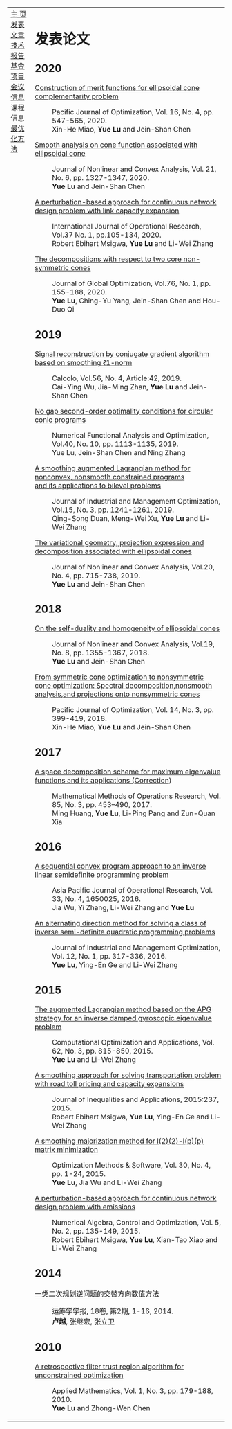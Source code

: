 <head>
<BASE href="Yue Lu" />  
<meta name="generator" content="jemdoc, see http://jemdoc.jaboc.net/" />
<meta http-equiv="Content-Type" content="text/html;charset=utf-8" />
<link rel="stylesheet" href="jemdoc.css" type="text/css" />
<link rel="stylesheet" href="boyd.css" type="text/css" />
</head>
<body>
<table summary="Table for page layout." id="tlayout">
<tr valign="top">
<td id="layout-menu">
<div class="menu-category">  </div>
<div class="menu-item"><a href="indextest.html" class="current">主    页</a></div>
<div class="menu-item"><a href="publications.html">发表文章</a></div>
<div class="menu-item"><a href="publications.html">技术报告</a></div>
<div class="menu-item"><a href="projects.html">基金项目</a></div>
<div class="menu-item"><a href="meeting.html">会议信息</a></div>
<div class="menu-category">课程信息</div>
<div class="menu-item"><a href="optimization.html">最优化方法</a></div>
</td>
<td id="layout-content">
<div id="toptitle">
<h1>发表论文</h1>
<h2>2020</h2>
<dl>
<dt><a href="http://math.ntnu.edu.tw/~jschen/Papers/Merit-ECCP-PJO.pdf">Construction of merit functions for ellipsoidal cone complementarity problem</a></dt>
<dd><p>Pacific Journal of Optimization, Vol. 16, No. 4, pp. 547-565, 2020.<br>Xin-He Miao, <strong>Yue Lu</strong> and Jein-Shan Chen</p></dd>
  
<dt><a href="http://math.ntnu.edu.tw/~jschen/Papers/LC2020-JNCA.pdf">Smooth analysis on cone function associated with ellipsoidal cone</a></dt>
<dd><p>Journal of Nonlinear and Convex Analysis, Vol. 21, No. 6, pp. 1327-1347, 2020.<br><strong>Yue Lu</strong> and Jein-Shan Chen</p></dd>

<dt><a href="https://www.inderscience.com/info/inarticle.php?artid=104226">A perturbation-based approach for continuous network design problem with link capacity expansion</a></dt>
<dd><p>International Journal of Operational Research, Vol.37 No. 1, pp.105-134, 2020.<br>Robert Ebihart Msigwa, <strong>Yue Lu</strong> and Li-Wei Zhang</p></dd>

<dt><a href="https://doi.org/10.1007/s10898-019-00845-3">The decompositions with respect to two core non-symmetric cones</a></dt>
<dd><p>Journal of Global Optimization, Vol.76, No. 1, pp. 155-188, 2020.<br><strong>Yue Lu</strong>, Ching-Yu Yang, Jein-Shan Chen and Hou-Duo Qi</p></dd>
</dl>

<h2>2019</h2>
<dl>
<dt><a href="https://doi.org/10.1007/s10092-019-0340-5">Signal reconstruction by conjugate gradient algorithm based on smoothing ℓ1-norm</a></dt>
<dd><p>Calcolo, Vol.56, No. 4, Article:42, 2019.<br>Cai-Ying Wu, Jia-Ming Zhan, <strong>Yue Lu</strong> and Jein-Shan Chen</p></dd>

<dt><a href="https://www.tandfonline.com/doi/full/10.1080/01630563.2018.1552965">No gap second-order optimality conditions for circular conic programs</a></dt>
<dd><p>Numerical Functional Analysis and Optimization, Vol.40, No. 10, pp. 1113-1135, 2019.<br>Yue Lu</strong>, Jein-Shan Chen and Ning Zhang</p></dd>

<dt><a href="https://www.aimsciences.org/article/doi/10.3934/jimo.2018094">A smoothing augmented Lagrangian method for nonconvex, nonsmooth constrained programs <br>and its applications to bilevel problems</a></dt>
<dd><p>Journal of Industrial and Management Optimization, Vol.15, No. 3, pp. 1241-1261, 2019.<br>Qing-Song Duan, Meng-Wei Xu, <strong>Yue Lu</strong> and Li-Wei Zhang</p></dd>

<dt><a href="http://www.ybook.co.jp">The variational geometry, projection expression and decomposition associated with ellipsoidal cones</a></dt>
<dd><p>Journal of Nonlinear and Convex Analysis, Vol.20, No. 4, pp. 715-738, 2019.<br><strong>Yue Lu</strong> and Jein-Shan Chen</p></dd>
</dl>

<h2>2018</h2>
<dl>
<dt><a href="http://www.ybook.co.jp/online2/jncav19-8.html">On the self-duality and homogeneity of ellipsoidal cones</a></dt>
<dd><p>Journal of Nonlinear and Convex Analysis, Vol.19, No. 8, pp. 1355-1367, 2018.<br><strong>Yue Lu</strong> and Jein-Shan Chen</p></dd>
  
<dt><a href="http://www.ybook.co.jp">From symmetric cone optimization to nonsymmetric cone optimization: Spectral decomposition,nonsmooth<br>analysis,and projections onto nonsymmetric cones</a></dt>
<dd><p>Pacific Journal of Optimization, Vol. 14, No. 3, pp. 399-419, 2018.<br>Xin-He Miao, <strong>Yue Lu</strong> and Jein-Shan Chen</p></dd>
</dl>  

<h2>2017</h2>
<dl>
<dt><a href="https://link.springer.com/article/10.1007%2Fs00186-017-0579-z">A space decomposition scheme for maximum eigenvalue functions and its applications (<a href="https://link.springer.com/article/10.1007/s00186-017-0622-0">Correction</a>)</a></dt>
<dd><p>Mathematical Methods of Operations Research, Vol. 85, No. 3, pp. 453–490, 2017.<br>Ming Huang, <strong>Yue Lu</strong>, Li-Ping Pang and Zun-Quan Xia</p></dd>
</dl>  

<h2>2016</h2>
<dl>
<dt><a href="https://www.worldscientific.com/doi/abs/10.1142/S0217595916500251">A sequential convex program approach to an inverse linear semidefinite programming problem</a></dt>
<dd><p>Asia Pacific Journal of Operational Research, Vol. 33, No. 4, 1650025, 2016.<br>Jia Wu, Yi Zhang, Li-Wei Zhang and <strong>Yue Lu</strong></p></dd>
  
<dt><a href="http://www.aimsciences.org/article/doi/10.3934/jimo.2016.12.317">An alternating direction method for solving a class of inverse semi-definite quadratic programming problems</a></dt>
<dd><p>Journal of Industrial and Management Optimization, Vol. 12, No. 1, pp. 317-336, 2016.<br><strong>Yue Lu</strong>, Ying-En Ge and Li-Wei Zhang</p></dd>
</dl>  

<h2>2015</h2>
<dl>
<dt><a href="https://link.springer.com/article/10.1007/s10589-015-9757-1">The augmented Lagrangian method based on the APG strategy for an inverse damped gyroscopic eigenvalue<br>problem</a></dt>
<dd><p>Computational Optimization and Applications, Vol. 62, No. 3, pp. 815-850, 2015.<br><strong>Yue Lu</strong> and Li-Wei Zhang</p></dd>

<dt><a href="https://link.springer.com/article/10.1186/s13660-015-0759-4">A smoothing approach for solving transportation problem with road toll pricing and capacity expansions</a></dt>
<dd><p>Journal of Inequalities and Applications, 2015:237, 2015.<br>Robert Ebihart Msigwa, <strong>Yue Lu</strong>, Ying-En Ge and Li-Wei Zhang</p></dd>

<dt><a href="https://www.tandfonline.com/doi/abs/10.1080/10556788.2014.967235">A smoothing majorization method for l(2)(2)-l(p)(p) matrix minimization</a></dt>
<dd><p>Optimization Methods &amp; Software, Vol. 30, No. 4, pp. 1-24, 2015.<br><strong>Yue Lu</strong>, Jia Wu and Li-Wei Zhang</p></dd>

<dt><a href="http://www.aimsciences.org/article/doi/10.3934/naco.2015.5.135">A perturbation-based approach for continuous network design problem with emissions</a></dt>
<dd><p>Numerical Algebra, Control and Optimization, Vol. 5, No. 2, pp. 135-149, 2015.<br>Robert Ebihart Msigwa, <strong>Yue Lu</strong>, Xian-Tao Xiao and Li-Wei Zhang</p></dd>
</dl>

<h2>2014</h2>
<dl>
<dt><a href="http://www.ort.shu.edu.cn/CN/Y2014/V18/I2/1">一类二次规划逆问题的交替方向数值方法</a></dt>
<dd><p>运筹学学报, 18卷, 第2期, 1-16, 2014.<br><strong>卢越</strong>, 张继宏, 张立卫</p></dd>
</dl>

<h2>2010</h2>
<dl>
<dt><a href="https://www.scirp.org/journal/PaperInformation.aspx?PaperID=2637">A retrospective filter trust region algorithm for unconstrained optimization</a></dt>
<dd><p>Applied Mathematics, Vol. 1, No. 3, pp. 179-188, 2010.<br><strong>Yue Lu</strong> and Zhong-Wen Chen</p></dd>
</dl>

<div id="footer">
<div id="footer-text">
</div>
</div>
  
  
